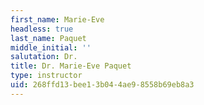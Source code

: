 ```yaml
---
first_name: Marie-Eve
headless: true
last_name: Paquet
middle_initial: ''
salutation: Dr.
title: Dr. Marie-Eve Paquet
type: instructor
uid: 268ffd13-bee1-3b04-4ae9-8558b69eb8a3
---
```

